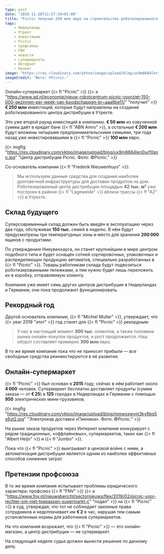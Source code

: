 ```yaml
---
type: post
date: "2019-11-28T11:57:35+01:00"
title: "Picnic получил 250 млн евро на строительство роботизированного склада"
tags:
    - Нидерланды
    - Утрехт
    - инвестиции
    - Picnic
    - профсоюзы
    - FNV
    - новости
    - супермаркеты
    - Интернет
    - бизнес
image: "https://res.cloudinary.com/yktoo/image/upload/blog/ux9m8684lerj0urf0snn.jpg"
imageCredit: "Фото: ©Picnic."
---
```


Онлайн-супермаркет {{< fl "Picnic" >}} {{< a "https://www.ad.nl/economie/nieuw-robotcentrum-picnic-voorziet-150-000-gezinnen-per-week-van-boodschappen-br~aaa6be11/" "получил" >}} **€ 250 млн** инвестиций, которые будут направлены на создание роботизированного центра дистрибуции в Утрехте.

Это уже второй раунд инвестиций в компанию. **€ 50 млн** из озвученной суммы даёт в кредит банк {{< fl "ABN Amro" >}}, а остальные **€ 200 млн** будут вложены четырьмя предпринимательскими семьями, три года назад уже инвестировавшими в {{< fl "Picnic" >}} **100 млн** евро.

<!--more-->

{{< imgfig "https://res.cloudinary.com/yktoo/image/upload/blog/ux9m8684lerj0urf0snn.jpg" "Центр дистрибуции Picnic. Фото: ©Picnic." >}}

Со-основатель компании {{< fl "Frederik Nieuwenhuys" >}}:

> Мы используем данные средства для создания наиболее долговечной инфраструктуры для доставки продуктов на дом. Роботизированный центр дистрибуции площадью **42 тыс. м²** уже построен в районе {{< fl "Lageweide" >}} вблизи трассы {{< fl "A2" >}} в Утрехте.

## Склад будущего

Суперсовременный склад должен быть введён в эксплуатацию через два года, обслуживая **150 тыс.** семей в неделю. В нём будут предусмотрены три температурных зоны и место для хранения **200 000** ящиков с продуктами.

По утверждению Ниеувенхауса, он станет крупнейшим в мире центром подобного типа и будет оснащён сотней сортировочных, упаковочных и распределяющих продукцию автоматов, специально разработанных в {{< fl "Picnic" >}}. Товары работникам склада будут подвозиться роботизированными тележками, а тем нужно будет лишь переложить их в коробку, отправляемую клиенту.

Компания уже имеет семь других центров дистрибуции в Нидерландах и Германии, они пока продолжают функционировать.

## Рекордный год

Другой основатель компании, {{< fl "Michiel Muller" >}}, утверждает, что {{< year 2019 "этот" >}} год станет для {{< fl "Picnic" >}} рекордным:

> У нас в настоящий момент **300 тыс.** клиентов, а также половина рынка онлайн-покупок продуктов, и рост продолжается. Наш оборот составляет примерно **300 млн** евро.

В то же время компания пока что не приносит прибыли — все свободные средства реинвестируются в её развитие.

## Онлайн-супермаркет

{{< fl "Picnic" >}} был основан в **2015** году, сейчас в нём работает около **4 000** человек. Супермаркет бесплатно доставляет продукты (сумма заказа — от **€ 25**) в **125** городах в Нидерландах и Германии с помощью **950** электрических мини-грузовиков.

{{< imgfig "https://res.cloudinary.com/yktoo/image/upload/blog/mmwsxwvm3ky6bq5s6yt2.jpg" "Электрокар доставки «Пикника». Фото: ©Picnic." >}}

На рынке заказа продуктов через Интернет компания конкурирует с рядом традиционных, «оффлайновых», супермаркетов, таких как {{< fl "Albert Heijn" >}} и {{< fl "Jumbo" >}}.
 
 Пока что {{< fl "Picnic" >}} выигрывает в ценовой войне с ними, а автоматизация дистрибуции является одним из наиболее эффективных способов снижения затрат.

## Претензии профсоюза

В то же время компания испытывает проблемы юридического характера: профсоюз {{< fl "FNV" >}} {{< a "https://www.fnv.nl/nieuwsbericht/sectornieuws/flex/2019/02/picnic-voor-rechter-om-niet-toepassen-supermarkt-c" "подал" >}} на {{< fl "Picnic" >}} в суд, утверждая, что тот не соблюдает законные права сотрудников и недоплачивает им **€ 2** в час, нарушая тем самым установленные нормы для работников супермаркетов.

На что компания возражает, что {{< fl "Picnic" >}} — это онлайн-магазин, а центр дистрибуции — не супермаркет.

На следующей неделе судья должен вынести решение по данному делу.
